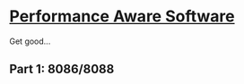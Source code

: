 # [Performance Aware Software](https://www.computerenhance.com/p/table-of-contents)

Get good...

## Part 1: 8086/8088


